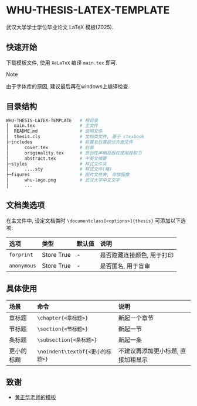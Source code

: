 # WHU-THESIS-LATEX-TEMPLATE
武汉大学学士学位毕业论文 LaTeX 模板(2025).

## 快速开始
下载模板文件, 使用 `XeLaTeX` 编译 `main.tex` 即可.
> [!NOTE]
> 由于字体库的原因, 建议最后再在windows上编译检查.

## 目录结构
```sh
WHU-THESIS-LATEX-TEMPLATE   # 根目录
│  main.tex                 # 主文件
│  README.md                # 说明文件
│  thesis.cls               # 文档类文件, 基于 ctexbook
├─includes                  # 前置及后置部分页面文件
│      cover.tex            # 封面
│      originality.tex      # 原创性声明及版权使用授权书
│      abstract.tex         # 中英文摘要
├─styles                    # 样式文件夹
│      ....sty              # 样式文件(略)
├─figures                   # 图片文件夹, 存放图像
│      whu-logo.png         # 武汉大学中文文字
│      ...
```

## 文档类选项

在主文件中, 设定文档类时 `\documentclass[<options>]{thesis}` 可添加以下选项:

| 选项 | 类型 | 默认值 | 说明 |
| :--- | :--- | :--- | :--- |
| `forprint` | Store True | - | 是否隐藏连接颜色, 用于打印 |
| `anonymous` | Store True | - | 是否匿名, 用于盲审 |

## 具体使用

| 场景       | 命令                             | 说明                               |
| :--------- | :------------------------------- | :--------------------------------- |
| 章标题     | `\chapter{<章标题>}`             | 新起一个章节                       |
| 节标题     | `\section{<节标题>}`             | 新起一节                           |
| 条标题     | `\subsection{<条标题>}`          | 新起一条                           |
| 更小的标题 | `\noindent\textbf{<更小的标题>}` | 不建议再添加更小标题, 直接加粗显示 |


## 致谢

- [黄正华老师的模板](http://aff.whu.edu.cn/huangzh/)
